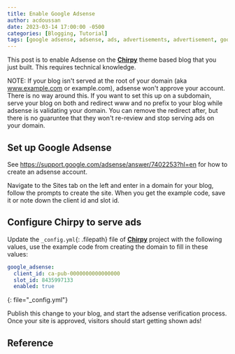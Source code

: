 ```yaml
---
title: Enable Google Adsense
author: acdoussan
date: 2023-03-14 17:00:00 -0500
categories: [Blogging, Tutorial]
tags: [google adsense, adsense, ads, advertisements, advertisement, google]
---
```



This post is to enable Adsense on the [**Chirpy**][chirpy-homepage] theme based blog that you just built. This requires technical knowledge.

NOTE: If your blog isn't served at the root of your domain (aka www.example.com or example.com), adsense won't approve
your account. There is no way around this. If you want to set this up on a subdomain, serve your blog on both and
redirect www and no prefix to your blog while adsense is validating your domain. You can remove the redirect after, but
there is no guaruntee that they won't re-review and stop serving ads on your domain.

## Set up Google Adsense

See https://support.google.com/adsense/answer/7402253?hl=en for how to create an adsense account.

Navigate to the Sites tab on the left and enter in a domain for your blog, follow the prompts to create the site.
When you get the example code, save it or note down the client id and slot id.

## Configure Chirpy to serve ads

Update the `_config.yml`{: .filepath} file of [**Chirpy**][chirpy-homepage] project with the following values, use the
example code from creating the domain to fill in these values:

```yaml
google_adsense:
  client_id: ca-pub-0000000000000000
  slot_id: 8435997133
  enabled: true
```
{: file="_config.yml"}

Publish this change to your blog, and start the adsense verification process. Once your site is approved, visitors
should start getting shown ads!
## Reference

[chirpy-homepage]: https://github.com/cotes2020/jekyll-theme-chirpy/
